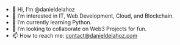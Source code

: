 - 👋 Hi, I’m @danieldelahoz
- 👀 I’m interested in IT, Web Development, Cloud, and Blockchain.
- 🌱 I’m currently learning Python.
- 💞️ I’m looking to collaborate on Web3 Projects for fun.
- 📫 How to reach me: contact@danieldelahoz.com

<!---
danieldelahoz/danieldelahoz is a ✨ special ✨ repository because its `README.md` (this file) appears on your GitHub profile.
You can click the Preview link to take a look at your changes.
--->
